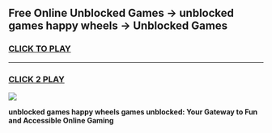
## Free Online Unblocked Games → unblocked games happy wheels → Unblocked Games
<h3>
<a href="https://premium.freeplayer.one?title=unblocked_games_happy_wheels&ref=21F">CLICK TO PLAY</a></h3>
<hr>

<h3>
<a href="https://premium.freeplayer.one?title=unblocked_games_happy_wheels&ref=21F">CLICK 2 PLAY</a>
  
</h3>

<a href="https://premium.freeplayer.one?title=unblocked_games_happy_wheels&ref=21F/"><img src="https://clearcache.store/games.png"></a>


**unblocked games happy wheels games unblocked: Your Gateway to Fun and Accessible Online Gaming**
